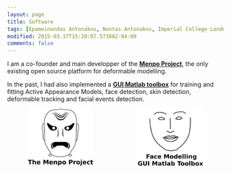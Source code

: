 ```yaml
---
layout: page
title: Software
tags: [Epameinondas Antonakos, Nontas Antonakos, Imperial College London, Computer Vision, Deformable Models, Menpo]
modified: 2015-03-17T15:20:07.573882-04:00
comments: false
---
```


I am a co-founder and main developper of the [**Menpo Project**](/software/menpo_project), the only existing open source platform for deformable modelling. 

In the past, I had also implemented a [**GUI Matlab toolbox**](/software/aam_matlab) for training and fitting Active Appearance Models, face detection, skin detection, deformable tracking and facial events detection.

<center>
  <a href="/software/menpo_project"><img src="menpo_project_icon.png" alt="The Menpo Project" width="30%" style="padding-right: 20%"></a>
  <a href="/software/aam_matlab"><img src="aam_matlab_icon.png" alt="Face Modelling GUI Matlab Toolbox" width="30%"></a>
</center>


